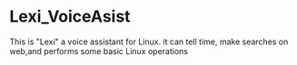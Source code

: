 # Lexi_VoiceAsist

This is "Lexi" a voice assistant for Linux.
it can tell time, make searches on web,and performs some  basic Linux operations
